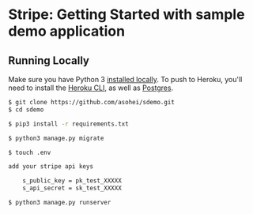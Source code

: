 # Stripe: Getting Started with sample demo application

## Running Locally

Make sure you have Python 3 [installed locally](http://install.python-guide.org). To push to Heroku, you'll need to install the [Heroku CLI](https://devcenter.heroku.com/articles/heroku-cli), as well as [Postgres](https://devcenter.heroku.com/articles/heroku-postgresql#local-setup).

```sh
$ git clone https://github.com/asohei/sdemo.git
$ cd sdemo

$ pip3 install -r requirements.txt

$ python3 manage.py migrate

$ touch .env

add your stripe api keys

    s_public_key = pk_test_XXXXX
    s_api_secret = sk_test_XXXXX

$ python3 manage.py runserver
